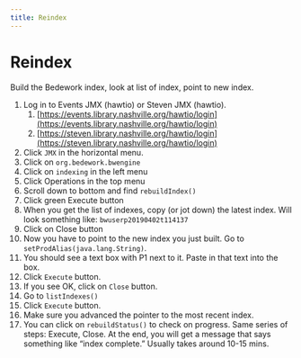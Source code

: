```yaml
---
title: Reindex
---
```


# Reindex

Build the Bedework index, look at list of index, point to new index.

1. Log in to Events JMX (hawtio) or Steven JMX (hawtio).
    1. [https://events.library.nashville.org/hawtio/login](https://events.library.nashville.org/hawtio/login)
    1. [https://steven.library.nashville.org/hawtio/login](https://steven.library.nashville.org/hawtio/login)
1. Click `JMX` in the horizontal menu.
1. Click on `org.bedework.bwengine`
1. Click on `indexing` in the left menu
1. Click Operations in the top menu
1. Scroll down to bottom and find `rebuildIndex()`
1. Click green Execute button
1. When you get the list of indexes, copy (or jot down) the latest index. Will look something like: `bwuserp20190402t114137`
1. Click on Close button
1. Now you have to point to the new index you just built. Go to `setProdAlias(java.lang.String)`.
1. You should see a text box with P1 next to it. Paste in that text into the box.
1. Click `Execute` button.
1. If you see OK, click on `Close` button.
1. Go to `listIndexes()`
1. Click `Execute` button.
1. Make sure you advanced the pointer to the most recent index.
1. You can click on `rebuildStatus()` to check on progress. Same series of steps: Execute, Close. At the end, you will get a message that says something like “index complete.” Usually takes around 10-15 mins.
